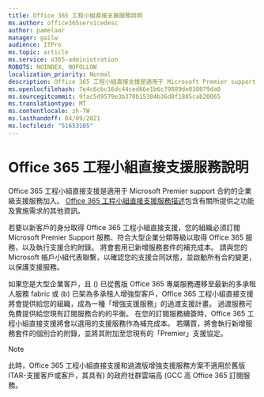 ```yaml
---
title: Office 365 工程小組直接支援服務說明
ms.author: office365servicedesc
author: pamelaar
manager: gailw
audience: ITPro
ms.topic: article
ms.service: o365-administration
ROBOTS: NOINDEX, NOFOLLOW
localization_priority: Normal
description: Office 365 工程小組直接支援是適用于 Microsoft Premier support 合約的企業級支援服務加入。 Office 365 工程小組直接支援服務描述包含有關所提供之功能及實施需求的其他資訊。
ms.openlocfilehash: 7e4c6cbc16dc44ced66e1b6c79889de038079da0
ms.sourcegitcommit: 9fac5d9579e3b370b15384b36d0f1805cab20065
ms.translationtype: MT
ms.contentlocale: zh-TW
ms.lasthandoff: 04/09/2021
ms.locfileid: "51653105"
---
```

# <a name="office-365-engineering-direct-service-description"></a>Office 365 工程小組直接支援服務說明

Office 365 工程小組直接支援是適用于 Microsoft Premier support 合約的企業級支援服務加入。 [Office 365 工程小組直接支援服務描述](https://github.com/MicrosoftDocs/OfficeDocs-O365ServiceDescriptions/blob/master/Office%20365%20Engineering%20Direct%20-%20Svc%20Desc%20(25mar2019).pdf)包含有關所提供之功能及實施需求的其他資訊。

若要以新客戶的身分取得 Office 365 工程小組直接支援，您的組織必須訂閱 Microsoft Premier Support 服務、符合大型企業分類等級以取得 Office 365 服務，以及執行支援合約附錄。 將會套用已新增服務套件的補充成本。 請與您的 Microsoft 帳戶小組代表聯繫，以確認您的支援合同狀態，並啟動所有合約變更，以保護支援服務。 

如果您是大型企業客戶，且 () 已從舊版 Office 365 專屬服務遷移至最新的多承租人服務 fabric 或 (b) 已架為多承租人增強型客戶，Office 365 工程小組直接支援將會提供給您的組織，成為一種「增強支援服務」的過渡支援計畫。 過渡服務可免費提供給您現有訂閱服務合約的平衡。 在您的訂閱服務續簽時，Office 365 工程小組直接支援將會以選用的支援服務作為補充成本。 若購買，將會執行新增服務套件的個別合約附錄，並將其附加至您現有的「Premier」支援協定。

> [!NOTE]
> 此時，Office 365 工程小組直接支援和過渡版增強支援服務方案不適用於舊版 ITAR-支援客戶或客戶，其具有) 的政府社群雲端高 (GCC 高 Office 365 訂閱服務。
